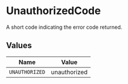 # UnauthorizedCode

A short code indicating the error code returned.


## Values

| Name           | Value          |
| -------------- | -------------- |
| `UNAUTHORIZED` | unauthorized   |